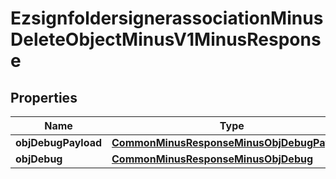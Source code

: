 
# EzsignfoldersignerassociationMinusDeleteObjectMinusV1MinusResponse

## Properties
Name | Type | Description | Notes
------------ | ------------- | ------------- | -------------
**objDebugPayload** | [**CommonMinusResponseMinusObjDebugPayload**](CommonMinusResponseMinusObjDebugPayload.md) |  |  [optional]
**objDebug** | [**CommonMinusResponseMinusObjDebug**](CommonMinusResponseMinusObjDebug.md) |  |  [optional]



